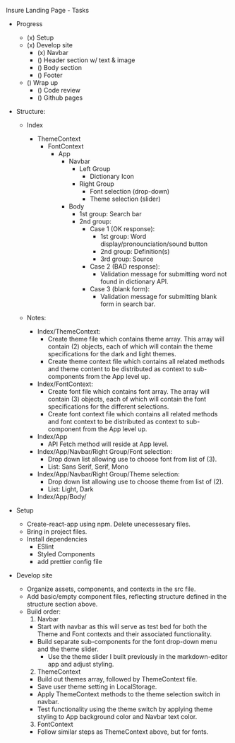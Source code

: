 Insure Landing Page - Tasks

- Progress

  - (x) Setup
  - (x) Develop site
    - (x) Navbar
    - () Header section w/ text & image
    - () Body section
    - () Footer
  - () Wrap up
    - () Code review
    - () Github pages

- Structure:

  - Index

    - ThemeContext
      - FontContext
        - App
          - Navbar
            - Left Group
              - Dictionary Icon
            - Right Group
              - Font selection (drop-down)
              - Theme selection (slider)
          - Body
            - 1st group: Search bar
            - 2nd group:
              - Case 1 (OK response):
                - 1st group: Word display/pronounciation/sound button
                - 2nd group: Definition(s)
                - 3rd group: Source
              - Case 2 (BAD response):
                - Validation message for submitting word not found in dictionary API.
              - Case 3 (blank form):
                - Validation message for submitting blank form in search bar.

  - Notes:

    - Index/ThemeContext:
      - Create theme file which contains theme array. This array will contain (2) objects, each of which will contain the theme specifications for the dark and light themes.
      - Create theme context file which contains all related methods and theme content to be distributed as context to sub-components from the App level up.
    - Index/FontContext:
      - Create font file which contains font array. The array will contain (3) objects, each of which will contain the font specifications for the different selections.
      - Create font context file which contains all related methods and font context to be distributed as context to sub-component from the App level up.
    - Index/App
      - API Fetch method will reside at App level.
    - Index/App/Navbar/Right Group/Font selection:
      - Drop down list allowing use to choose font from list of (3).
      - List: Sans Serif, Serif, Mono
    - Index/App/Navbar/Right Group/Theme selection:
      - Drop down list allowing use to choose theme from list of (2).
      - List: Light, Dark
    - Index/App/Body/

- Setup

  - Create-react-app using npm. Delete unecessesary files.
  - Bring in project files.
  - Install dependencies
    - ESlint
    - Styled Components
    - add prettier config file

- Develop site
  - Organize assets, components, and contexts in the src file.
  - Add basic/empty component files, reflecting structure defined in the structure section above.
  - Build order:
    1. Navbar
    - Start with navbar as this will serve as test bed for both the Theme and Font contexts and their associated functionality.
    - Build separate sub-components for the font drop-down menu and the theme slider.
      - Use the theme slider I built previously in the markdown-editor app and adjust styling.
    2. ThemeContext
    - Build out themes array, followed by ThemeContext file.
    - Save user theme setting in LocalStorage.
    - Apply ThemeContext methods to the theme selection switch in navbar.
    - Test functionality using the theme switch by applying theme styling to App background color and Navbar text color.
    3. FontContext
    - Follow similar steps as ThemeContext above, but for fonts.

